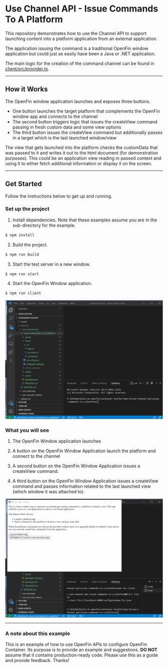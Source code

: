 # Use Channel API - Issue Commands To A Platform

This repository demonstrates how to use the Channel API to support launching content into a platform application from an external application. 

The application issuing the command is a traditional OpenFin window application but could just as easily have been a Java or .NET application.

The main logic for the creation of the command channel can be found in [client/src/provider.ts](client/src/provider.ts).

---

## How it Works

The OpenFin window application launches and exposes three buttons.

* One button launches the target platform that complements the OpenFin window app and connects to the channel
* The second button triggers logic that issues the createView command passing in fresh custom data and some view options
* The third button issues the createView command but additionally passes in a target which is the last launched window/view

The view that gets launched into the platform checks the customData that was passed to it and writes it out to the html document (for demonstration purposes). This could be an application view reading in passed context and using it to either fetch additional information or display it on the screen.

---

## Get Started

Follow the instructions below to get up and running.

### Set up the project

1. Install dependencies. Note that these examples assume you are in the sub-directory for the example.

```bash
$ npm install
```

2. Build the project.

```bash
$ npm run build
```

3. Start the test server in a new window.

```bash
$ npm run start
```

4. Start the OpenFin Window application.

```bash
$ npm run client
```

![installing, building and launching](./assets/container-starter-how-to-channel-api-issue-commands-to-a-platform-install.gif)

### What you will see

1. The OpenFin Window application launches

2. A button on the OpenFin Window Application launch the platform and connect to the channel

3. A second button on the OpenFin Window Application issues a createView command.

4. A third button on the OpenFin Window Application issues a createView command and passes information related to the last launched view (which window it was attached to).

![run the application](./assets/container-starter-how-to-channel-api-issue-commands-to-a-platform-run.gif)

---

### A note about this example

This is an example of how to use OpenFin APIs to configure OpenFin Container. Its purpose is to provide an example and suggestions. **DO NOT** assume that it contains production-ready code. Please use this as a guide and provide feedback. Thanks!
